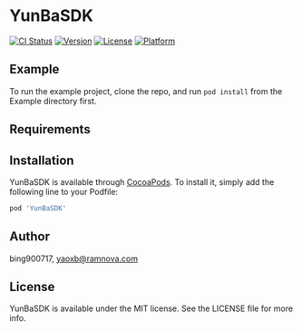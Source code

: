 # YunBaSDK

[![CI Status](http://img.shields.io/travis/bing900717/YunBaSDK.svg?style=flat)](https://travis-ci.org/bing900717/YunBaSDK)
[![Version](https://img.shields.io/cocoapods/v/YunBaSDK.svg?style=flat)](http://cocoapods.org/pods/YunBaSDK)
[![License](https://img.shields.io/cocoapods/l/YunBaSDK.svg?style=flat)](http://cocoapods.org/pods/YunBaSDK)
[![Platform](https://img.shields.io/cocoapods/p/YunBaSDK.svg?style=flat)](http://cocoapods.org/pods/YunBaSDK)

## Example

To run the example project, clone the repo, and run `pod install` from the Example directory first.

## Requirements

## Installation

YunBaSDK is available through [CocoaPods](http://cocoapods.org). To install
it, simply add the following line to your Podfile:

```ruby
pod 'YunBaSDK'
```

## Author

bing900717, yaoxb@ramnova.com

## License

YunBaSDK is available under the MIT license. See the LICENSE file for more info.
